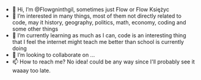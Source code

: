 - 👋 Hi, I’m @Flowgninthgil, sometimes just Flow or Flow Księżyc
- 👀 I’m interested in many things, most of them not directly related to code, may it history, geography, politics, math, economy, coding and some other things
- 🌱 I’m currently learning as much as I can, code is an interesting thing that I feel the internet might teach me better than school is currently doing
- 💞️ I’m looking to collaborate on ...
- 📫 How to reach me? No idea! could be any way since I'll probably see it waaay too late.

<!---
Flowgninthgil/Flowgninthgil is a ✨ special ✨ repository because its `README.md` (this file) appears on your GitHub profile.
You can click the Preview link to take a look at your changes.
--->
